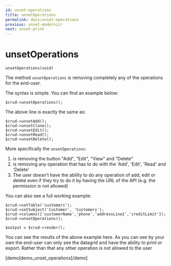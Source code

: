```yaml
---
id: unset-operations
title: unsetOperations
permalink: docs/unset-operations
previous: unset-modernizr
next: unset-print
---
```


# unsetOperations


<pre><code class="language-php">unsetOperations(void)</code></pre>
The method <code>unsetOperations</code> is removing completely any of the operations for the end-user.

The syntax is simple. You can find an example below:
<pre><code class="language-php">$crud->unsetOperations();</code></pre>

The above line is exactly the same as:
<pre><code class="language-php">$crud->unsetAdd();
$crud->unsetClone();
$crud->unsetEdit();
$crud->unsetRead();
$crud->unsetDelete();
</code></pre>

More specifically the <code>unsetOperations</code>:
<ol>
   <li>is removing the button "Add", "Edit", "View" and "Delete"</li>
   <li>is removing any operation that has to do with the 'Add', 'Edit', 'Read' and 'Delete'</li>
   <li>The user doesn't have the ability to do any operation of add, edit or delete even if they try to do it by having the URL of the API (e.g. the permission is not allowed)</li>
</ol>

You can also see a full working example:

<pre><code class="language-php">$crud->setTable('customers');
$crud->setSubject('Customer', 'Customers');
$crud->columns(['customerName','phone','addressLine1','creditLimit']);
$crud->unsetOperations();

$output = $crud->render();</code></pre>

You can see the results of the above example here. As you can see by your own the end-user can only see the datagrid and have the ability to print or export. Rather than that any other operation is not allowed to the user

[demo]demo_unset_operations[/demo]